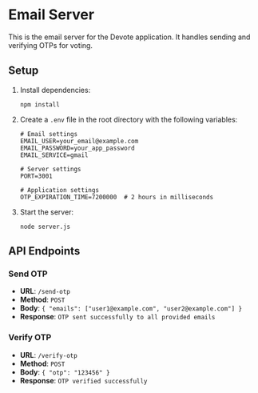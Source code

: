 # Email Server

This is the email server for the Devote application. It handles sending and verifying OTPs for voting.

## Setup

1. Install dependencies:
   ```
   npm install
   ```

2. Create a `.env` file in the root directory with the following variables:
   ```
   # Email settings
   EMAIL_USER=your_email@example.com
   EMAIL_PASSWORD=your_app_password
   EMAIL_SERVICE=gmail

   # Server settings
   PORT=3001

   # Application settings
   OTP_EXPIRATION_TIME=7200000  # 2 hours in milliseconds
   ```

3. Start the server:
   ```
   node server.js
   ```

## API Endpoints

### Send OTP
- **URL**: `/send-otp`
- **Method**: `POST`
- **Body**: `{ "emails": ["user1@example.com", "user2@example.com"] }`
- **Response**: `OTP sent successfully to all provided emails`

### Verify OTP
- **URL**: `/verify-otp`
- **Method**: `POST`
- **Body**: `{ "otp": "123456" }`
- **Response**: `OTP verified successfully` 